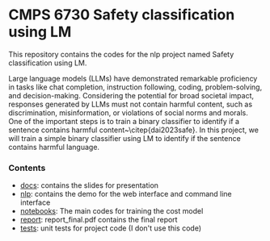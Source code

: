 # CMPS 6730 Safety classification using LM

This repository contains the codes for the nlp project named Safety classification using LM.

Large language models (LLMs) have demonstrated remarkable proficiency in tasks like chat completion, instruction following, coding, problem-solving, and decision-making. Considering the potential for broad societal impact, responses generated by LLMs must not contain harmful content, such as discrimination, misinformation, or violations of social norms and morals. One of the important steps is to train a binary classifier to identify if a sentence contains harmful content~\citep{dai2023safe}. In this project, we will train a simple binary classifier using LM to identify if the sentence contains harmful language.

### Contents

- [docs](docs): contains the slides for presentation
- [nlp](nlp): contains the demo for the web interface and command line interface
- [notebooks](notebooks): The main codes for training the cost model
- [report](report): report_final.pdf contains the final report
- [tests](tests): unit tests for project code (I don't use this code)


### 


